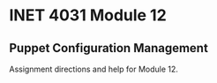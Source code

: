 # INET 4031 Module 12

## Puppet Configuration Management

Assignment directions and help for Module 12.
